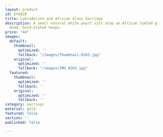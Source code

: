 ```yaml
---
layout: product
id: EYG028
title: Labradorite and African Glass Earrings
description: A small natural white pearl sits atop an African tumled glass and a Labradorite
  bead. Gold-plated hoops.
price: "44"
images:
  default:
    thumbnail:
      optimized: ''
      fallback: "/images/Thumbnail-0263.jpg"
    original:
      optimized: ''
      fallback: "/images/IMG_0263.jpg"
  featured:
    thumbnail:
      optimized: ''
      fallback: ''
    original:
      optimized: ''
      fallback: ''
category: earrings
material: gold
featured: false
section: ''
published: false

---
```

